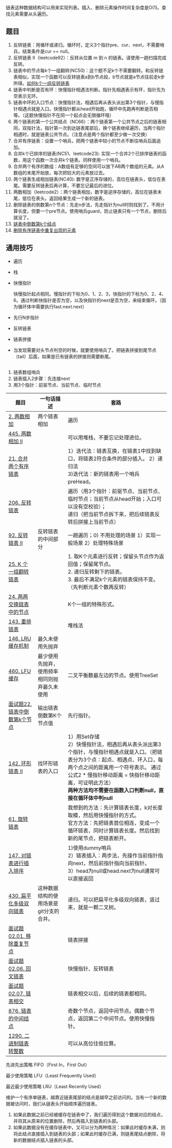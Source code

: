 链表这种数据结构可以用来实现列表。插入、删除元素操作时间复杂度是O(1)。查找元素需要从头遍历。

## 题目

1. 反转链表：用循环或递归。循环时，定义3个指针pre、cur、next，不需要哨兵，结束条件是cur == null。
2. 反转链表 II（leetcode92）：反转从位置 m 到 n 的链表。请使用一趟扫描完成反转。
3. 链表中的节点每k个一组翻转(NC50)：这个题不足k个不需要翻转。和反转链表相似，实现一个函数可以反转链表a到b节点段，b节点就是a节点往前走k步所得。[如何k个一组反转链表](https://github.com/labuladong/fucking-algorithm/blob/master/%E9%AB%98%E9%A2%91%E9%9D%A2%E8%AF%95%E7%B3%BB%E5%88%97/k%E4%B8%AA%E4%B8%80%E7%BB%84%E5%8F%8D%E8%BD%AC%E9%93%BE%E8%A1%A8.md)
4. 链表中判断是否有环：快慢指针相遇法判断。指针先相遇表示有环，指针先为空表示无环。
5. 链表中环的入口节点：快慢指针法，相遇后再从表头派出第3个指针，与慢指针相遇点就是入口。快慢指针都从head开始跑，循环中先跑再判断是否相等。（这题快慢指针不在同一个起点会无限循环哦）
6. 两个链表的第一个公共结点（NC66）：两个链表第一个公共节点之后的链表相同，双指针法，指针第一次到达链表尾部后，换个链表继续遍历，当两个指针相遇时，就是链表公共节点。（注意点是两个指针都至少做一次交换）
7. 合并有序链表：设置一个哨兵，把两个链表中较小的节点不断往哨兵后面追加。
8. 合并k个已排序的链表(NC51、leetcode23): 实现一个合并2个已排序链表的函数，用这个函数一次合并k个链表。同样使用一个哨兵。
9. 合并两个有序的数组：A数组有足够的空间可以放下AB两个数组的元素。从A数组的末尾开始放，每次把较大的元素放过去。
10. 两个链表生成相加链表(NC40): 数字是正序存储的，高位在链表头，低位在表尾。需要反转链表后再计算，不要忘记最后的进位。
11. 两数相加（leetcode2）：两个链表相加，数字是逆序存储的，高位在链表末尾，低位在表头。返回结果生成一个新的链表。
12. 删除链表的倒数第n个节点：先走n步法，先走指针为null时则找到了。不用计算长度，但要一个pre节点。使用哨兵guard，防止链表只有一个节点，删除后就没了。
13. [链表中倒数第k个结点](https://www.nowcoder.com/practice/886370fe658f41b498d40fb34ae76ff9?tpId=188&tqId=38298&rp=1&ru=%2Factivity%2Foj&qru=%2Fta%2Fjob-code-high-week%2Fquestion-ranking&tab=answerKey)
14. [删除有序链表中重复出现的元素]( https://www.nowcoder.com/practice/71cef9f8b5564579bf7ed93fbe0b2024?tpId=188&tqId=38353&rp=1&ru=%2Factivity%2Foj&qru=%2Fta%2Fjob-code-high-week%2Fquestion-ranking&tab=answerKey)



## 通用技巧

- 遍历


- 栈

- 快慢指针

  快慢指针起点相同。慢指针的下标为0、1、2、3，快指针的下标为0、2、4、6。通过判断快指针是否为空，以及快指针的next是否为空，来结束循环。（因为循环体中需要执行fast.next.next）

- 先行N步指针


- 反转链表


- 链表拼接
- 当发现需要对头节点判空的时候，就要使用哨兵了。把链表拼接到尾节点（tail）后面，如果是已有链表的拼接则需要断尾。

## 

1. 链表数组哨兵
2. 链表插入2步骤：先连接next
3. 用3个指针：前驱节点、当前节点、临时节点



| 题目                                                         | 一句话描述                                   | 套路                                                         |
| ------------------------------------------------------------ | -------------------------------------------- | ------------------------------------------------------------ |
| [2. 两数相加](https://leetcode-cn.com/problems/add-two-numbers/) | 两个链表相加                                 | 遍历                                                         |
| [445. 两数相加 II](https://leetcode-cn.com/problems/add-two-numbers-ii/) |                                              | 可以用堆栈，不要忘记处理进位。                               |
| [21. 合并两个有序链表](https://leetcode-cn.com/problems/merge-two-sorted-lists/) |                                              | 1）迭代法：链表互换，在链表1中找到缺口，将链表2符合条件的部分插入。 2）递归法<br/>3)迭代法：新的链表用一个哨兵preHead。 |
| [206. 反转链表](https://leetcode-cn.com/problems/reverse-linked-list/) |                                              | 遍历（用3个指针：前驱节点、当前节点、临时节点；当前节点从head开始；入口可以没有空校验）；<br/>递归（把当前节点拆下来，把后续链表反转后拼接上当前节点） |
| [92. 反转链表 II](https://leetcode-cn.com/problems/reverse-linked-list-ii/) | 反转链表的中间部分                           | 一趟遍历；0) 不用处理的场景 1）实现一般场景 2）处理特殊场景  |
| [25. K 个一组翻转链表](https://leetcode-cn.com/problems/reverse-nodes-in-k-group/) |                                              | 1. 取K个元素进行反转；保留头节点作为返回值；保留尾节点。<br/>2. 递归反转剩下的链表。<br/>3. 最后不满足k个元素的链表保持不变。（先判断元素个数再反转） |
| [24. 两两交换链表中的节点](https://leetcode-cn.com/problems/swap-nodes-in-pairs/) |                                              | K个一组的特殊形式。                                          |
| [143. 重排链表](https://leetcode-cn.com/problems/reorder-list/) |                                              | 堆栈法                                                       |
| [146. LRU缓存机制](https://leetcode-cn.com/problems/lru-cache/) | 最久未使用先抛弃                             |                                                              |
| [460. LFU缓存](https://leetcode-cn.com/problems/lfu-cache/)  | 最少使用先抛弃，使用频率相同则抛弃最久未使用 | 二叉平衡数最左边的节点。使用TreeSet                          |
| [面试题22. 链表中倒数第k个节点](https://leetcode-cn.com/problems/lian-biao-zhong-dao-shu-di-kge-jie-dian-lcof/) | 输出链表倒数第K个节点值                      | 先行指针。                                                   |
| [142. 环形链表 II](https://leetcode-cn.com/problems/linked-list-cycle-ii/) | 找环形链表的入口                             | 1）用Set存储<br>2）快慢指针法，相遇后再从表头派出第3个指针，与慢指针相遇点就是入口。（把链表分为3个点：起点、相遇点、环入口，每两个点之间的距离用一个符号表示。 通过公式2 * 慢指针移动距离 = 快指针移动距离，可证明此方法）<br>**两种方法均不需要在函数入口判断null，直接在循环体中判null** |
| [61. 旋转链表](https://leetcode-cn.com/problems/rotate-list/) |                                              | 我想到的方法：先计算链表长度，k对长度取模，然后用快慢指针的方式。<br>官方方法：先把链表首位相连，变成一个循环链表，同时计算链表长度。然后找到新的尾节点，把链表断开。 |
| [147. 对链表进行插入排序](https://leetcode-cn.com/problems/insertion-sort-list/) |                                              | 1)使用dummy哨兵 <br/>2）链表插入：两步法，先操作当前指针指向next，然后前指针指向当前指针。 <br/>3）head为null或head.next为null通常可以直接返回 |
| [430. 扁平化多级双向链表](https://leetcode-cn.com/problems/flatten-a-multilevel-doubly-linked-list/) | 这种数据结构的使用场景是git分支的合并。      | 递归。可以把扁平化多级双向链表，竖过来，就是一颗二叉树。     |
| [面试题 02.01. 移除重复节点](https://leetcode-cn.com/problems/remove-duplicate-node-lcci/) |                                              | 链表拼接                                                     |
| [面试题 02.06. 回文链表](https://leetcode-cn.com/problems/palindrome-linked-list-lcci/) |                                              | 快慢指针、反转链表                                           |
| [面试题 02.07. 链表相交](https://leetcode-cn.com/problems/intersection-of-two-linked-lists-lcci/) |                                              | 链表相交以后，后续的链表都相同。                             |
| [876. 链表的中间结点](https://leetcode-cn.com/problems/middle-of-the-linked-list/) |                                              | 奇数个节点，返回中间节点。偶数个节点，返回第二个中间节点。使用快慢指针。 |
| [1290. 二进制链表转整数](https://leetcode-cn.com/problems/convert-binary-number-in-a-linked-list-to-integer/) |                                              | 可以从高位往低位算。                                         |



先进先出策略 FIFO（First In，First Out）

最少使用策略 LFU（Least Frequently Used）

最近最少使用策略 LRU（Least Recently Used）



维护一个有序单链表，越靠近链表尾部的结点是越早之前访问的。当有一个新的数据被访问时，我们从链表头开始顺序遍历链表。

1. 如果此数据之前已经被缓存在链表中了，我们遍历得到这个数据对应的结点，并将其从原来的位置删除，然后再插入到链表的头部。
2. 如果此数据没有在缓存链表中，又可以分为两种情况：如果此时缓存未满，则将此结点直接插入到链表的头部；如果此时缓存已满，则链表尾结点删除，将新的数据结点插入链表的头部。